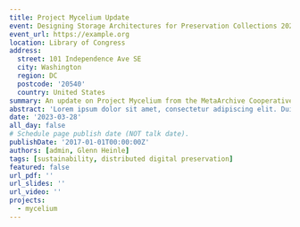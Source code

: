 ```yaml
---
title: Project Mycelium Update
event: Designing Storage Architectures for Preservation Collections 2023
event_url: https://example.org
location: Library of Congress
address:
  street: 101 Independence Ave SE
  city: Washington
  region: DC
  postcode: '20540'
  country: United States
summary: An update on Project Mycelium from the MetaArchive Cooperative.
abstract: 'Lorem ipsum dolor sit amet, consectetur adipiscing elit. Duis posuere tellusac convallis placerat. Proin tincidunt magna sed ex sollicitudin condimentum. Sed ac faucibus dolor, scelerisque sollicitudin nisi. Cras purus urna, suscipit quis sapien eu, pulvinar tempor diam.'
date: '2023-03-28'
all_day: false
# Schedule page publish date (NOT talk date).
publishDate: '2017-01-01T00:00:00Z'
authors: [admin, Glenn Heinle]
tags: [sustainability, distributed digital preservation]
featured: false
url_pdf: ''
url_slides: ''
url_video: ''
projects:
  - mycelium
---
```

